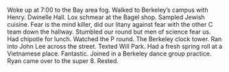Woke up at 7:00 to the Bay area fog. Walked to Berkeley’s campus with Henry. Dwinelle Hall. Lox schmear at the Bagel shop. Sampled Jewish cuisine. Fear is the mind killer, did our litany against fear with the other C team down the hallway. Stumbled our round but men of science fear us. Had chipotle for lunch. Watched the P round. The Berkeley clock tower. Ran into John Lee across the street. Texted Will Park. Had a fresh spring roll at a Vietnamese place. Fantastic. Joined in a Berkeley dance group practice. Ryan came over to the super 8\. Rested.
